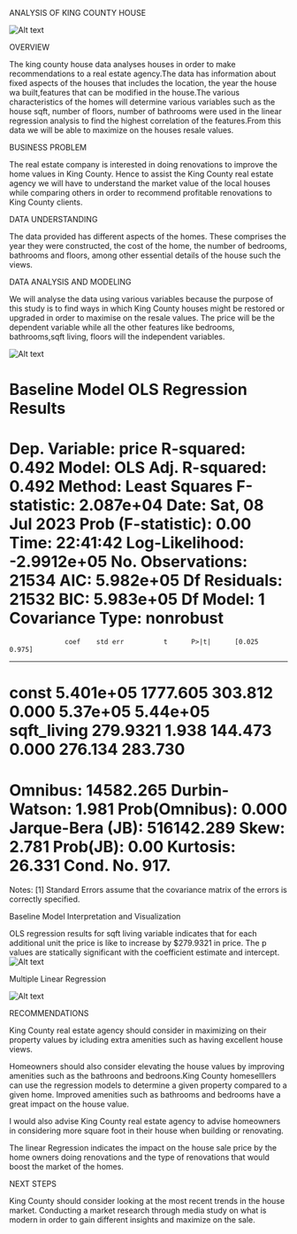 ANALYSIS OF KING COUNTY HOUSE

![Alt text](20230709_103354-2.jpg)

OVERVIEW

The king county house data analyses houses in order to make recommendations to a real estate agency.The data has information about fixed aspects of the houses that includes the location, the year the house wa built,features that can be modified in the house.The various characteristics of the homes will determine various variables such as the house sqft, number of floors, number of bathrooms were used in the linear regression analysis to find the highest correlation of the features.From this data we will be able to maximize on the houses resale values.

BUSINESS PROBLEM

The real estate company is interested in doing renovations to improve the home values in King County. Hence to assist the King County real estate agency we will have to understand the market value of the local houses while comparing others in order to recommend profitable renovations to King County clients.

DATA UNDERSTANDING

The data provided  has different aspects of the homes. These comprises the year they were constructed, the cost of the home, the number of bedrooms, bathrooms and floors, among other essential details of the house such the views.

DATA ANALYSIS AND MODELING

We will analyse the data using various variables because the purpose of this study is to find ways in which King County houses might be restored or upgraded in order to maximise on the resale values.
The price will be the dependent variable while all the other features like bedrooms, bathrooms,sqft living, floors will the independent variables.

![Alt text](image.png)

Baseline Model
          OLS Regression Results                            
==============================================================================
Dep. Variable:                  price   R-squared:                       0.492
Model:                            OLS   Adj. R-squared:                  0.492
Method:                 Least Squares   F-statistic:                 2.087e+04
Date:                Sat, 08 Jul 2023   Prob (F-statistic):               0.00
Time:                        22:41:42   Log-Likelihood:            -2.9912e+05
No. Observations:               21534   AIC:                         5.982e+05
Df Residuals:                   21532   BIC:                         5.983e+05
Df Model:                           1                                         
Covariance Type:            nonrobust                   
===============================================================================
                  coef    std err          t      P>|t|      [0.025      0.975]
-------------------------------------------------------------------------------
const        5.401e+05   1777.605    303.812      0.000    5.37e+05    5.44e+05
sqft_living   279.9321      1.938    144.473      0.000     276.134     283.730
==============================================================================
Omnibus:                    14582.265   Durbin-Watson:                   1.981
Prob(Omnibus):                  0.000   Jarque-Bera (JB):           516142.289
Skew:                           2.781   Prob(JB):                         0.00
Kurtosis:                      26.331   Cond. No.                         917.
==============================================================================

Notes:
[1] Standard Errors assume that the covariance matrix of the errors is correctly specified.

Baseline Model Interpretation and Visualization

 OLS regression results for sqft living variable indicates that for each additional unit the price is like to increase by $279.9321 in price.
The p values are statically significant with the coefficient estimate and intercept.
![Alt text](image-1.png)

Multiple Linear Regression

![Alt text](image-3.png)

RECOMMENDATIONS

King County real estate agency should consider in maximizing on their property values by icluding extra amenities such as having excellent house views.

Homeowners should also consider elevating the house values by improving amenities such as the bathroons and bedroons.King County homeselllers can use the regression models to determine a given property  compared to a given home. Improved amenities such as bathrooms and bedrooms have a great impact on the house value.

I would also advise King County real estate agency to advise homeowners in considering more square foot in their house when building or renovating.

The linear Regression indicates the impact on the house sale price by the home owners doing renovations and the type of renovations that would boost the market of the homes.

NEXT STEPS

King County should consider looking at the most recent trends in the house market. Conducting a market research through media study on what is modern in order to gain different insights and maximize on the sale.
